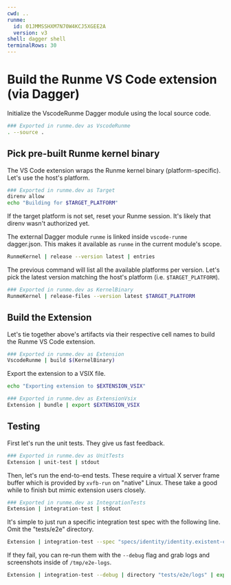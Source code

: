 ```yaml
---
cwd: ..
runme:
  id: 01JMMSSHXM7N70W4KCJ5XGEE2A
  version: v3
shell: dagger shell
terminalRows: 30
---
```


# Build the Runme VS Code extension (via Dagger)

Initialize the VscodeRunme Dagger module using the local source code.

```sh {"name":"VscodeRunme"}
### Exported in runme.dev as VscodeRunme
. --source .
```

## Pick pre-built Runme kernel binary

The VS Code extension wraps the Runme kernel binary (platform-specific). Let's use the host's platform.

```sh {"interpreter":"zsh","name":"Target","promptEnv":"never","terminalRows":"3"}
### Exported in runme.dev as Target
direnv allow
echo "Building for $TARGET_PLATFORM"
```

If the target platform is not set, reset your Runme session. It's likely that direnv wasn't authorized yet.

The external Dagger module `runme` is linked inside `vscode-runme` dagger.json. This makes it available as `runme` in the current module's scope.

```sh {"terminalRows":"14"}
RunmeKernel | release --version latest | entries
```

The previous command will list all the available platforms per version. Let's pick the latest version matching the host's platform (i.e. `$TARGET_PLATFORM`).

```sh {"id":"01JMMSSHXM7N70W4KCHTX92MHE","name":"KernelBinary","terminalRows":"27"}
### Exported in runme.dev as KernelBinary
RunmeKernel | release-files --version latest $TARGET_PLATFORM
```

## Build the Extension

Let's tie together above's artifacts via their respective cell names to build the Runme VS Code extension.

```sh {"id":"01JMMSSHXM7N70W4KCJ1N0DVXG","name":"Extension","terminalRows":"15"}
### Exported in runme.dev as Extension
VscodeRunme | build $(KernelBinary)
```

Export the extension to a VSIX file.

```sh {"interpreter":"bash","terminalRows":"3"}
echo "Exporting extension to $EXTENSION_VSIX"
```

```sh {"name":"ExtensionVsix"}
### Exported in runme.dev as ExtensionVsix
Extension | bundle | export $EXTENSION_VSIX
```

## Testing

First let's run the unit tests. They give us fast feedback.

```sh {"name":"UnitTests"}
### Exported in runme.dev as UnitTests
Extension | unit-test | stdout
```

Then, let's run the end-to-end tests. These require a virtual X server frame buffer which is provided by `xvfb-run` on "native" Linux. These take a good while to finish but mimic extension users closely.

```sh {"name":"IntegrationTests","terminalRows":"37"}
### Exported in runme.dev as IntegrationTests
Extension | integration-test | stdout
```

It's simple to just run a specific integration test spec with the following line. Omit the "tests/e2e" directory.

```sh
Extension | integration-test --spec "specs/identity/identity.existent-cell.all.e2e.ts" | stdout
```

If they fail, you can re-run them with the `--debug` flag and grab logs and screenshots inside of `/tmp/e2e-logs`.

```sh {"terminalRows":"35"}
Extension | integration-test --debug | directory "tests/e2e/logs" | export /tmp/e2e-logs
```
